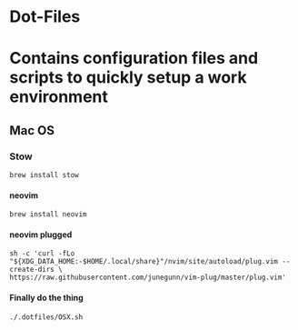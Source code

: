 # Dot-Files

# Contains configuration files and scripts to quickly setup a work environment

## Mac OS

### Stow

```
brew install stow
```

#### neovim

```
brew install neovim
```

#### neovim plugged

```
sh -c 'curl -fLo "${XDG_DATA_HOME:-$HOME/.local/share}"/nvim/site/autoload/plug.vim --create-dirs \
https://raw.githubusercontent.com/junegunn/vim-plug/master/plug.vim'
```

#### Finally do the thing

```
./.dotfiles/OSX.sh
```
